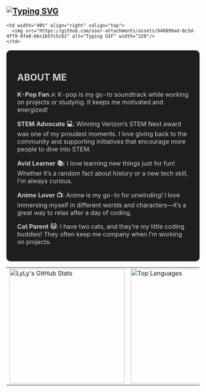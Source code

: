 ## [![Typing SVG](https://readme-typing-svg.demolab.com/?lines=Hi,+I'm+LyLy;Welcome+to+my+GitHub+Profile!&color=FF6EC7)](https://git.io/typing-svg)

<table style="width: 100%; background-color: #1e1e1e; color: #c9d1d9; border-radius: 10px; padding: 20px;">
  <tr>
    <td width="60%" valign="top">
      <h2>ABOUT ME</h2>
      <p>
        <strong>K-Pop Fan 🎶</strong>: K-pop is my go-to soundtrack while working on projects or studying. It keeps me motivated and energized!
      </p>
      <p>
        <strong>STEM Advocate 💻</strong>: Winning Verizon’s STEM Next award was one of my proudest moments. I love giving back to the community and supporting initiatives that encourage more people to dive into STEM.
      </p>
      <p>
        <strong>Avid Learner 📚</strong>: I love learning new things just for fun! Whether it’s a random fact about history or a new tech skill, I'm always curious.
      </p>
      <p>
        <strong>Anime Lover 📺</strong>: Anime is my go-to for unwinding! I love immersing myself in different worlds and characters—it’s a great way to relax after a day of coding.
      </p>
      <p>
        <strong>Cat Parent 🐱</strong>: I have two cats, and they’re my little coding buddies! They often keep me company when I’m working on projects.
      </p>
    </td>

    <td width="40%" align="right" valign="top">
      <img src="https://github.com/user-attachments/assets/849899ad-8c5d-4ff9-9fe0-bbc1b57c5cb1" alt="Typing GIF" width="320"/>
    </td>
  </tr>
</table>


<table>
  <tr>
    <td>
      <img src="https://github-readme-stats.vercel.app/api?username=ltlely&show_icons=true&theme=radical" alt="LyLy's GitHub Stats" width="300"/>
    </td>
    <td>
      <img src="https://github-readme-stats.vercel.app/api/top-langs/?username=ltlely&layout=compact&theme=radical" alt="Top Languages" width="300"/>
    </td>
  </tr>
</table>





